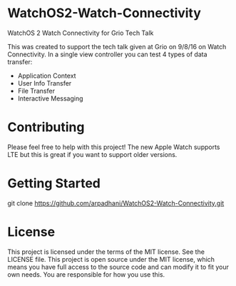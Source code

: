 # WatchOS2-Watch-Connectivity
WatchOS 2 Watch Connectivity for Grio Tech Talk

This was created to support the tech talk given at Grio on 9/8/16 on Watch Connectivity. In a single view controller you can test 4 types of data transfer:
- Application Context
- User Info Transfer
- File Transfer
- Interactive Messaging

# Contributing
Please feel free to help with this project! The new Apple Watch supports LTE but this is great if you want to support older versions.

# Getting Started
git clone https://github.com/arpadhani/WatchOS2-Watch-Connectivity.git

# License
This project is licensed under the terms of the MIT license. See the LICENSE file.
This project is open source under the MIT license, which means you have full access to the source code and can modify it to fit your own needs. You are responsible for how you use this.

